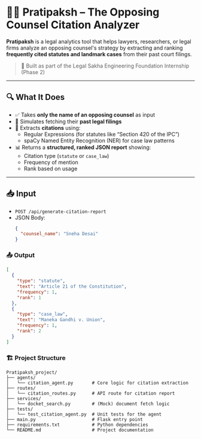 # 🧑‍⚖️ Pratipaksh – The Opposing Counsel Citation Analyzer

**Pratipaksh** is a legal analytics tool that helps lawyers, researchers, or legal firms analyze an opposing counsel's strategy by extracting and ranking **frequently cited statutes and landmark cases** from their past court filings.

> 📌 Built as part of the Legal Sakha Engineering Foundation Internship (Phase 2)

---

## 🔍 What It Does

- ✅ Takes **only the name of an opposing counsel** as input
- 🔎 Simulates fetching their **past legal filings**
- 📑 Extracts **citations** using:
  - Regular Expressions (for statutes like “Section 420 of the IPC”)
  - spaCy Named Entity Recognition (NER) for case law patterns
- 📊 Returns a **structured, ranked JSON report** showing:
  - Citation type (`statute` or `case_law`)
  - Frequency of mention
  - Rank based on usage

---

## 📥 Input

- `POST /api/generate-citation-report`
- JSON Body:
  ```json
  {
    "counsel_name": "Sneha Desai"
  }

### 📤 Output

```json
[
  {
    "type": "statute",
    "text": "Article 21 of the Constitution",
    "frequency": 1,
    "rank": 1
  },
  {
    "type": "case_law",
    "text": "Maneka Gandhi v. Union",
    "frequency": 1,
    "rank": 2
  }
]
```

### 🏗️ Project Structure

```text
Pratipaksh_project/
├── agents/
│   └── citation_agent.py       # Core logic for citation extraction
├── routes/
│   └── citation_routes.py      # API route for citation report
├── services/
│   └── docket_search.py        # (Mock) document fetch logic
├── tests/
│   └── test_citation_agent.py  # Unit tests for the agent
├── main.py                     # Flask entry point
├── requirements.txt            # Python dependencies
└── README.md                   # Project documentation
```
